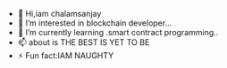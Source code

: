 - 👋 Hi,iam chalamsanjay
- 👀 I’m interested in blockchain developer...
- 🌱 I’m currently learning .smart contract programming..
- 📫 about is THE BEST IS YET TO BE
- ⚡ Fun fact:IAM NAUGHTY

<!---
chalamsanju/chalamsanju is a ✨ special ✨ repository because its `README.md` (this file) appears on your GitHub profile.
You can click the Preview link to take a look at your changes.
--->
